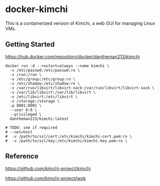 # docker-kimchi

This is a containerized version of Kimchi, a web GUI for managing Linux VMs.

## Getting Started

https://hub.docker.com/repository/docker/dantheman213/kimchi

```
docker run -d --restart=always --name kimchi \
  -v /etc/passwd:/etc/passwd:ro \
  -v /run:/run \
  -v /etc/group:/etc/group:ro \
  -v /etc/shadow:/etc/shadow:ro \
  -v /var/run/libvirt/libvirt-sock:/var/run/libvirt/libvirt-sock \
  -v /var/lib/libvirt:/var/lib/libvirt \
  -v /etc/libvirt:/etc/libvirt \
  -v /storage:/storage \
  -p 8001:8001 \
  --user 0:0 \
  --privileged \
  dantheman213/kimchi:latest

# TODO: see if required
# --net=host
#  -v /path/to/ssl/cert:/etc/kimchi/kimchi-cert.pem:ro \
#  -v /path/to/ssl/key:/etc/kimchi/kimchi-key.pem:ro \
```

## Reference

https://github.com/kimchi-project/kimchi

https://github.com/kimchi-project/wok
